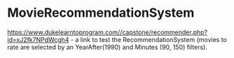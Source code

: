 # MovieRecommendationSystem

https://www.dukelearntoprogram.com//capstone/recommender.php?id=xJ2fk7NPdWcgh4 - a link to test the RecommendationSystem (movies to rate are selected by an YearAfter(1990) and Minutes (90, 150) filters).
